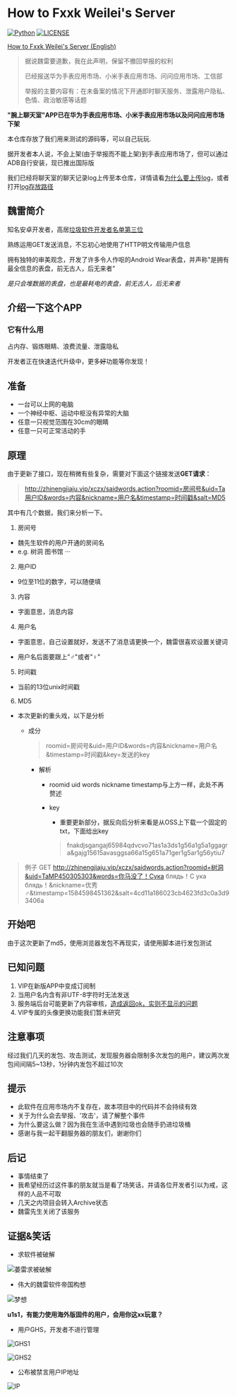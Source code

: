 # How to Fxxk Weilei's Server

[![Python](https://img.shields.io/badge/Language-Python-green.svg)](https://python.org)
[![LICENSE](https://img.shields.io/badge/License-WTFPL-green.svg)](LICENSE)

[How to Fxxk Weilei's Server (English)](https://github.com/AkinoMaple/weartalk/blob/master/README.md)

> 据说魏雷要道歉，我在此声明，保留不撤回举报的权利
>
> 已经报送华为手表应用市场、小米手表应用市场、问问应用市场、工信部
>
> 举报的主要内容有：在未备案的情况下开通即时聊天服务、泄露用户隐私、色情、政治敏感等话题

**"腕上聊天室"APP已在华为手表应用市场、小米手表应用市场以及问问应用市场下架**

本仓库存放了我们用来测试的源码等，可以自己玩玩.

据开发者本人说，不会上架(由于举报而不能上架)到手表应用市场了，但可以通过ADB自行安装，现已推出国际版

我们已经将聊天室的聊天记录log上传至本仓库，详情请看[为什么要上传log](https://github.com/ShiSheng233/How_to_Fxxk_Weilei_s_Server/blob/master/chat_log/WHY_LOG.md)，或者打开[log存放路径](https://github.com/ShiSheng233/How_to_Fxxk_Weilei_s_Server/tree/master/chat_log)

## 魏雷简介

知名安卓开发者，高居[垃圾软件开发者名单第三位](https://t.me/lookatcoolapk/89)

熟练运用GET发送消息，不忘初心地使用了HTTP明文传输用户信息

拥有独特的审美观念，开发了许多令人作呕的Android Wear表盘，并声称"是拥有最全信息的表盘，前无古人，后无来者"

*是只会堆数据的表盘，也是最耗电的表盘，前无古人，后无来者*

## 介绍一下这个APP

### 它有什么用

占内存、锻炼眼睛、浪费流量、泄露隐私

开发者正在快速迭代升级中，更多~~好~~功能等你发现！

## 准备

- 一台可以上网的电脑
- 一个神经中枢、运动中枢没有异常的大脑
- 任意一只视觉范围在30cm的眼睛
- 任意一只可正常活动的手

## 原理

由于更新了接口，现在稍微有些复杂，需要对下面这个链接发送**GET请求**：
> http://zhinengjiaju.vip/xczx/saidwords.action?roomid=房间号&uid=Ta用户ID&words=内容&nickname=用户名&timestamp=时间戳&salt=MD5

其中有几个数据，我们来分析一下。

1. 房间号

- 魏先生软件的用户开通的房间名
- e.g. 树洞 图书馆 ···

2. 用户ID

- 9位至11位的数字，可以随便填

3. 内容

- 字面意思，消息内容

4. 用户名

- 字面意思，自己设置就好，发送不了消息请更换一个，魏雷很喜欢设置关键词

- 用户名后面要跟上"♂"或者"♀"

5. 时间戳

- 当前的13位unix时间戳

6. MD5

- 本次更新的重头戏，以下是分析

  - 成分

    > roomid=房间号&uid=用户ID&words=内容&nickname=用户名&timestamp=时间戳&key=发送的key

    - 解析

      - roomid uid words nickname timestamp与上方一样，此处不再赘述

      - key

        - 重要更新部分，据反向后分析来看是从OSS上下载一个固定的txt，下面给出key

        > fnakdjsgangaj65984qdvcvo71as1a3ds1g56a1g5a1ggagra&gajg15615avasggsa66a15g651a71ger1g5ar1g56ytiu7

> 例子 GET http://zhinengjiaju.vip/xczx/saidwords.action?roomid=树洞&uid=TaMP450305303&words=你马没了！Сука блядь！С ука блядь！&nickname=优秀♂&timestamp=1584598451362&salt=4cd11a186023cb4623fd3c0a3d93406a

## 开始吧

由于这次更新了md5，使用浏览器发包不再现实，请使用脚本进行发包测试

## 已知问题

1. VIP在新版APP中变成订阅制
2. 当用户名内含有非UTF-8字符时无法发送
3. 服务端后台可能更新了内容审核，[造成返回ok，实则不显示的问题](https://github.com/ShiSheng233/How_to_Fxxk_Weilei_s_Server/issues/2)
4. VIP专属的头像更换功能我们暂未研究

## 注意事项

经过我们几天的发包、攻击测试，发现服务器会限制多次发包的用户，建议两次发包间间隔5~13秒，1分钟内发包不超过10次

## 提示

- 此软件在应用市场内不复存在，故本项目中的代码并不会持续有效
- 关于为什么会去举报、'攻击'，请了解整个事件
- 为什么要这么做？因为我在生活中遇到垃圾也会随手扔进垃圾桶
- 感谢与我一起干翻服务器的朋友们，谢谢你们

## 后记

- 事情结束了
- 我希望经历过这件事的朋友就当是看了场笑话，并请各位开发者引以为戒，这样的人品不可取
- 几天之内项目会转入Archive状态
- 魏雷先生关闭了该服务

## 证据&笑话

- 求软件被破解

![萎雷求被破解](https://raw.githubusercontent.com/ShiSheng233/How_to_Fxxk_Weilei_s_Server/master/%E8%AF%81%E6%8D%AE/%E6%B1%82%E8%A2%AB%E7%A0%B4%E8%A7%A3.png "求被破解")

- 伟大的魏雷软件帝国构想

![梦想](https://raw.githubusercontent.com/ShiSheng233/How_to_Fxxk_Weilei_s_Server/master/%E8%AF%81%E6%8D%AE/%E9%87%8E%E5%BF%83.png "梦想")

**u1s1，有能力使用海外版固件的用户，会用你这xx玩意？**

- 用户GHS，开发者不进行管理

![GHS1](https://raw.githubusercontent.com/ShiSheng233/How_to_Fxxk_Weilei_s_Server/master/%E8%AF%81%E6%8D%AE/GHS1.jpg "GHS-1")

![GHS2](https://raw.githubusercontent.com/ShiSheng233/How_to_Fxxk_Weilei_s_Server/master/%E8%AF%81%E6%8D%AE/GHS2.jpg "GHS-2")

- 公布被禁言用户IP地址

![IP](https://raw.githubusercontent.com/ShiSheng233/How_to_Fxxk_Weilei_s_Server/master/%E8%AF%81%E6%8D%AE/IP.jpg "公布IP地址")

